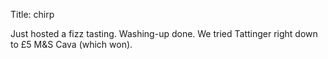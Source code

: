 Title: chirp

Just hosted a fizz tasting. Washing-up done. We tried Tattinger right down to £5 M&amp;S Cava (which won).
